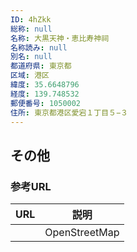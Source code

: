 ```yaml
---
ID: 4hZkk
総称: null
名称: 大黒天神・恵比寿神祠
名称読み: null
別名: null
都道府県: 東京都
区域: 港区
緯度: 35.6648796
経度: 139.748532
郵便番号: 1050002
住所: 東京都港区愛宕１丁目５−３
---
```


## その他

### 参考URL

| URL | 説明          |
| --- | ------------- |
|     | OpenStreetMap |
